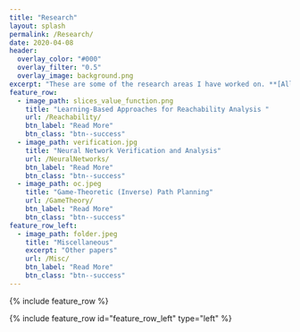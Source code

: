 ```yaml
---
title: "Research"
layout: splash
permalink: /Research/
date: 2020-04-08
header:
  overlay_color: "#000"
  overlay_filter: "0.5"
  overlay_image: background.png
excerpt: "These are some of the research areas I have worked on. **[All Papers](/Papers/)**"
feature_row:
  - image_path: slices_value_function.png
    title: "Learning-Based Approaches for Reachability Analysis "
    url: /Reachability/
    btn_label: "Read More"
    btn_class: "btn--success"
  - image_path: verification.jpg
    title: "Neural Network Verification and Analysis"
    url: /NeuralNetworks/
    btn_label: "Read More"
    btn_class: "btn--success"
  - image_path: oc.jpeg
    title: "Game-Theoretic (Inverse) Path Planning"
    url: /GameTheory/
    btn_label: "Read More"
    btn_class: "btn--success"
feature_row_left:
  - image_path: folder.jpeg
    title: "Miscellaneous"
    excerpt: "Other papers"
    url: /Misc/
    btn_label: "Read More"
    btn_class: "btn--success"
---
```

{% include feature_row %}

{% include feature_row id="feature_row_left" type="left" %}